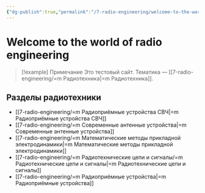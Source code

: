 ```yaml
---
{"dg-publish":true,"permalink":"/7-radio-engineering/welcome-to-the-world-of-radio-engineering/","tags":["gardenEntry"]}
---
```



# Welcome to the world of radio engineering

> [!example] Примечание
> Это тестовый сайт. Тематика — [[7-radio-engineering/=m Радиотехника\|=m Радиотехника]].

## Разделы радиотехники

- [[7-radio-engineering/=m Радиоприёмные устройства СВЧ\|=m Радиоприёмные устройства СВЧ]]
- [[7-radio-engineering/=m Современные антенные устройства\|=m Современные антенные устройства]]
- [[7-radio-engineering/=m Математические методы прикладной электродинамики\|=m Математические методы прикладной электродинамики]]
- [[7-radio-engineering/=m Радиотехнические цепи и сигналы/=m Радиотехнические цепи и сигналы\|=m Радиотехнические цепи и сигналы]]
- [[7-radio-engineering/=m Радиоприёмные устройства\|=m Радиоприёмные устройства]]

